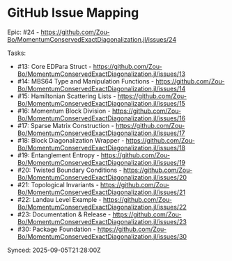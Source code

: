 # GitHub Issue Mapping

Epic: #24 - https://github.com/Zou-Bo/MomentumConservedExactDiagonalization.jl/issues/24

Tasks:
- #13: Core EDPara Struct - https://github.com/Zou-Bo/MomentumConservedExactDiagonalization.jl/issues/13
- #14: MBS64 Type and Manipulation Functions - https://github.com/Zou-Bo/MomentumConservedExactDiagonalization.jl/issues/14
- #15: Hamiltonian Scattering Lists - https://github.com/Zou-Bo/MomentumConservedExactDiagonalization.jl/issues/15
- #16: Momentum Block Division - https://github.com/Zou-Bo/MomentumConservedExactDiagonalization.jl/issues/16
- #17: Sparse Matrix Construction - https://github.com/Zou-Bo/MomentumConservedExactDiagonalization.jl/issues/17
- #18: Block Diagonalization Wrapper - https://github.com/Zou-Bo/MomentumConservedExactDiagonalization.jl/issues/18
- #19: Entanglement Entropy - https://github.com/Zou-Bo/MomentumConservedExactDiagonalization.jl/issues/19
- #20: Twisted Boundary Conditions - https://github.com/Zou-Bo/MomentumConservedExactDiagonalization.jl/issues/20
- #21: Topological Invariants - https://github.com/Zou-Bo/MomentumConservedExactDiagonalization.jl/issues/21
- #22: Landau Level Example - https://github.com/Zou-Bo/MomentumConservedExactDiagonalization.jl/issues/22
- #23: Documentation & Release - https://github.com/Zou-Bo/MomentumConservedExactDiagonalization.jl/issues/23
- #30: Package Foundation - https://github.com/Zou-Bo/MomentumConservedExactDiagonalization.jl/issues/30

Synced: 2025-09-05T21:28:00Z